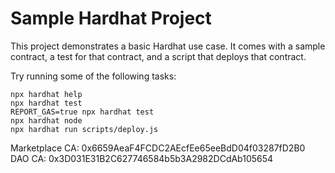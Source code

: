 # Sample Hardhat Project

This project demonstrates a basic Hardhat use case. It comes with a sample contract, a test for that contract, and a script that deploys that contract.

Try running some of the following tasks:

```shell
npx hardhat help
npx hardhat test
REPORT_GAS=true npx hardhat test
npx hardhat node
npx hardhat run scripts/deploy.js
```

Marketplace CA: 0x6659AeaF4FCDC2AEcfEe65eeBdD04f03287fD2B0
DAO CA: 0x3D031E31B2C627746584b5b3A2982DCdAb105654